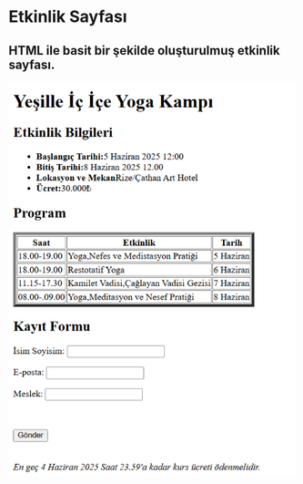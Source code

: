 # Etkinlik Sayfası
HTML ile basit bir şekilde oluşturulmuş etkinlik sayfası.
---

![alt text](../imgs/es.png)